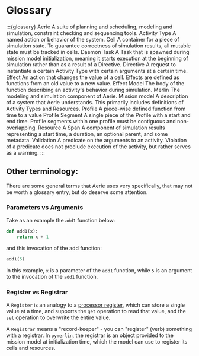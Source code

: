 # Glossary

[//]: # (Entries should be sorted alphabetically, cross-reference other entries, and end in periods.)

:::{glossary}
Aerie
  A suite of planning and scheduling, modeling and simulation, constraint checking and sequencing tools.
Activity Type
  A named action or behavior of the system.
Cell
  A container for a piece of simulation state. To guarantee correctness of simulation results, all mutable state must be
  tracked in cells.
Daemon Task
  A Task that is spawned during mission model initialization, meaning it starts execution at the beginning of simulation
  rather than as a result of a Directive.
Directive
  A request to instantiate a certain Activity Type with certain arguments at a certain time.
Effect
  An action that changes the value of a cell. Effects are defined as functions from an old value to a new value.
Effect Model
  The body of the function describing an activity's behavior during simulation.
Merlin
  The modeling and simulation component of Aerie.
Mission model
  A description of a system that Aerie understands. This primarily includes definitions of Activity Types and Resources.
Profile
  A piece-wise defined function from time to a value
Profile Segment
  A single piece of the Profile with a start and end time. Profile segments within one profile must be contiguous and
  non-overlapping.
Resource
  A 
Span
  A component of simulation results representing a start time, a duration, an optional parent, and some metadata.
Validation
  A predicate on the arguments to an activity. Violation of a predicate does not preclude execution of the activity, but
  rather serves as a warning.
:::

## Other terminology:
There are some general terms that Aerie uses very specifically, that may not be worth a glossary entry, but do deserve
some attention.

### Parameters vs Arguments
Take as an example the `add1` function below:
```python
def add1(x):
    return x + 1
```
and this invocation of the add function:
```python
add1(5)
```
In this example, `x` is a parameter of the `add1` function, while `5` is an argument to the invocation of the `add1` 
function.

### Register vs Registrar
A `Register` is an analogy to a [processor register](https://en.wikipedia.org/wiki/Processor_register), which can store
a single value at a time, and supports the `get` operation to read that value, and the `set` operation to overwrite the
entire value.

A `Registrar` means a "record-keeper" - you can "register" (verb) something with a registrar. In `pymerlin`, the
registrar is an object provided to the mission model at initialization time, which the model can use to register
its cells and resources.

[//]: # (You can use {term}`MyST` to create glossaries.)